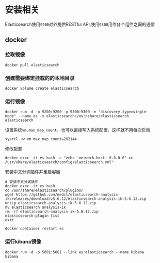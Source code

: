 # 安装相关

Elasticsearch使用`9200`对外提供RESTful API,使用`9300`用作各个组件之间的通信

## docker

### 拉取镜像

```SHELL
docker pull elasticsearch
```

### 创建需要绑定挂载的的本地目录

```SHELL
docker volume create elasticsearch
```

### 运行镜像

```SHELL
docker run -d -p 9200:9200 -p 9300:9300 -e "discovery.type=single-node" --name es -v elasticsearch:/usr/share/elasticsearch elasticsearch
```

设置系统`vm.max_map_count`，也可以直接写入系统配置，这样就不用每次启动

```SHELL
sysctl -w vm.max_map_count=262144
```

修改配置

```SHELL
docker exec -it es bash -c "echo 'network.host: 0.0.0.0' >> /usr/share/elasticsearch/config/elasticsearch.yml"
```

安装中文分词插件并重启容器

```SHELL
# 安装中文分词插件
docker exec -it es bash
cd /usr/share/elasticsearch/plugins/
wget https://github.com/medcl/elasticsearch-analysis-ik/releases/download/v5.6.12/elasticsearch-analysis-ik-5.6.12.zip
unzip elasticsearch-analysis-ik-5.6.12.zip
mv elasticsearch analysis-ik
rm -rf elasticsearch-analysis-ik-5.6.12.zip
elasticsearch-plugin list 
exit

docker container restart es
```

### 运行kibana镜像

```SHELL
docker run -d -p 5601:5601 --link es:elasticsearch --name kibana kibana
```

